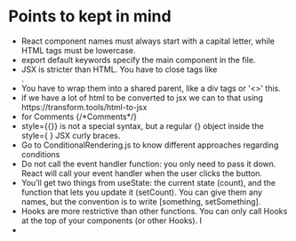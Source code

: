 <h1>Points to kept in mind</h1>
<ul>
<li>React component names must always start with a capital letter, while HTML tags must be lowercase.</li>
<li>export default keywords specify the main component in the file.</li>
<li>JSX is stricter than HTML. You have to close tags like <br />.</li>
<li>You have to wrap them into a shared parent, like a div tags or '<>' this.</li>
<li>if we have a lot of html to be converted to jsx we can to that using https://transform.tools/html-to-jsx</li>
<li>for Comments {/*Comments*/}</li>
<li>style={{}} is not a special syntax, but a regular {} object inside the style={ } JSX curly braces. </li>
<li>Go to ConditionalRendering.js to know different approaches regarding conditions</li>
<li>Do not call the event handler function: you only need to pass it down. React will call your event handler when the user clicks the button.</li>
<li>You’ll get two things from useState: the current state (count), and the function that lets you update it (setCount). You can give them any names, but the convention is to write [something, setSomething].</li>
<li>Hooks are more restrictive than other functions. You can only call Hooks at the top of your components (or other Hooks). I</li>
<li></li>
</ul>